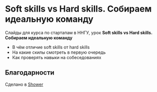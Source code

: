 # Soft skills vs Hard skills. Собираем идеальную команду

Слайды для курса по стартапам в ННГУ, урок **Soft skills vs Hard skills. Собираем идеальную команду**

- В чём отличие soft skills от hard skills
- На какие скилы смотреть в первую очередь
- Как проверять навыки на собеседованиях

## Благодарности

Сделано в [Shower](https://github.com/shower/shower)
